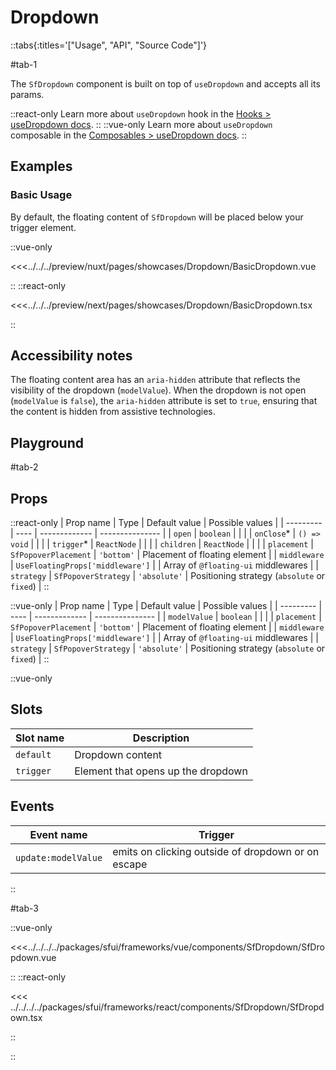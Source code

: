 # Dropdown

::tabs{:titles='["Usage", "API", "Source Code"]'}

#tab-1

The `SfDropdown` component is built on top of `useDropdown`  and accepts all its params.


::react-only
Learn more about `useDropdown` hook in the [Hooks > useDropdown docs](/react/hooks/usedropdown).
::
::vue-only
Learn more about `useDropdown` composable in the [Composables > useDropdown docs](/vue/hooks/usedropdown).
::


## Examples

### Basic Usage

By default, the floating content of `SfDropdown` will be placed below your trigger element.

<Showcase showcase-name="Dropdown/BasicDropdown" style="min-height:400px">

::vue-only

<<<../../../preview/nuxt/pages/showcases/Dropdown/BasicDropdown.vue

::
::react-only

<<<../../../preview/next/pages/showcases/Dropdown/BasicDropdown.tsx

::

</Showcase>

## Accessibility notes

The floating content area has an `aria-hidden` attribute that reflects the visibility of the dropdown (`modelValue`). When the dropdown is not open (`modelValue` is `false`), the `aria-hidden` attribute is set to `true`, ensuring that the content is hidden from assistive technologies.

## Playground

<Generate />

#tab-2

## Props


::react-only
| Prop name | Type | Default value | Possible values |
| --------- | ---- | ------------- | --------------- |
| `open` | `boolean` | | |
| `onClose`\* | `() => void` | | |
| `trigger`\* | `ReactNode` | | |
| `children` | `ReactNode` | | |
| `placement` | `SfPopoverPlacement` | `'bottom'` | Placement of floating element |
| `middleware` | `UseFloatingProps['middleware']` | | Array of `@floating-ui` middlewares |
| `strategy` | `SfPopoverStrategy` | `'absolute'` | Positioning strategy (`absolute` or `fixed`) |
::

::vue-only
| Prop name | Type | Default value | Possible values |
| --------- | ---- | ------------- | --------------- |
| `modelValue` | `boolean` | | |
| `placement` | `SfPopoverPlacement` | `'bottom'` | Placement of floating element |
| `middleware` | `UseFloatingProps['middleware']` | | Array of `@floating-ui` middlewares |
| `strategy` | `SfPopoverStrategy` | `'absolute'` | Positioning strategy (`absolute` or `fixed`) |
::


::vue-only

## Slots

| Slot name | Description                        |
| --------- | ---------------------------------- |
| `default` | Dropdown content                   |
| `trigger` | Element that opens up the dropdown |

## Events

| Event name          | Trigger                                            |
| ------------------- | -------------------------------------------------- |
| `update:modelValue` | emits on clicking outside of dropdown or on escape |

::

#tab-3

::vue-only

<<<../../../../packages/sfui/frameworks/vue/components/SfDropdown/SfDropdown.vue

::
::react-only

<<< ../../../../packages/sfui/frameworks/react/components/SfDropdown/SfDropdown.tsx

::

::
